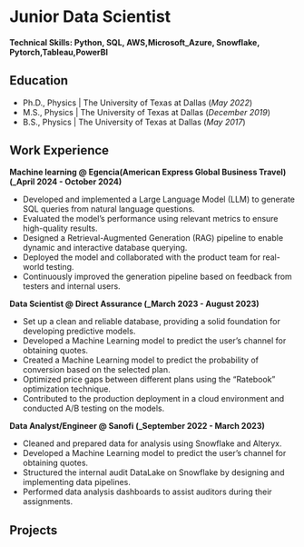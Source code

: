 # Junior Data Scientist


#### Technical Skills: Python, SQL, AWS,Microsoft_Azure, Snowflake, Pytorch,Tableau,PowerBI

## Education
- Ph.D., Physics | The University of Texas at Dallas (_May 2022_)								       		
- M.S., Physics	| The University of Texas at Dallas (_December 2019_)	 			        		
- B.S., Physics | The University of Texas at Dallas (_May 2017_)

## Work Experience
**Machine learning @ Egencia(American Express Global Business Travel) (_April 2024 - October 2024)**
- Developed and implemented a Large Language Model (LLM) to generate SQL queries from natural language questions.
- Evaluated the model’s performance using relevant metrics to ensure high-quality results.
- Designed a Retrieval-Augmented Generation (RAG) pipeline to enable dynamic and interactive database querying.
- Deployed the model and collaborated with the product team for real-world testing.
- Continuously improved the generation pipeline based on feedback from testers and internal users.

**Data Scientist @ Direct Assurance  (_March 2023 - August 2023)**
- Set up a clean and reliable database, providing a solid foundation for developing predictive models.
- Developed a Machine Learning model to predict the user’s channel for obtaining quotes.
- Created a Machine Learning model to predict the probability of conversion based on the selected plan.
- Optimized price gaps between different plans using the “Ratebook” optimization technique.
- Contributed to the production deployment in a cloud environment and conducted A/B testing on the models.

**Data Analyst/Engineer @ Sanofi (_September 2022 - March 2023)**
- Cleaned and prepared data for analysis using Snowflake and Alteryx.
- Developed a Machine Learning model to predict the user’s channel for obtaining quotes.
- Structured the internal audit DataLake on Snowflake by designing and implementing data pipelines.
- Performed data analysis dashboards to assist auditors during their assignments.



## Projects



